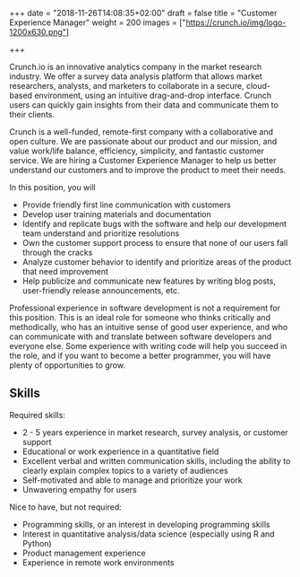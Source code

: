 +++
date = "2018-11-26T14:08:35+02:00"
draft = false
title = "Customer Experience Manager"
weight = 200
images = ["https://crunch.io/img/logo-1200x630.png"]


+++

Crunch.io is an innovative analytics company in the market research industry. We offer a survey data analysis platform that allows market researchers, analysts, and marketers to collaborate in a secure, cloud-based environment, using an intuitive drag-and-drop interface. Crunch users can quickly gain insights from their data and communicate them to their clients.

Crunch is a well-funded, remote-first company with a collaborative and open culture. We are passionate about our product and our mission, and value work/life balance, efficiency, simplicity, and fantastic customer service. We are hiring a Customer Experience Manager to help us better understand our customers and to improve the product to meet their needs.

In this position, you will

* Provide friendly first line communication with customers
* Develop user training materials and documentation
* Identify and replicate bugs with the software and help our development team understand and prioritize resolutions
* Own the customer support process to ensure that none of our users fall through the cracks
* Analyze customer behavior to identify and prioritize areas of the product that need improvement
* Help publicize and communicate new features by writing blog posts, user-friendly release announcements, etc.

Professional experience in software development is not a requirement for this position. This is an ideal role for someone who thinks critically and methodically, who has an intuitive sense of good user experience, and who can communicate with and translate between software developers and everyone else. Some experience with writing code will help you succeed in the role, and if you want to become a better programmer, you will have plenty of opportunities to grow.

## Skills

Required skills:

* 2 - 5 years experience in market research, survey analysis, or customer support
* Educational or work experience in a quantitative field
* Excellent verbal and written communication skills, including the ability to clearly explain complex topics to a variety of audiences
* Self-motivated and able to manage and prioritize your work
* Unwavering empathy for users

Nice to have, but not required:

* Programming skills, or an interest in developing programming skills
* Interest in quantitative analysis/data science (especially using R and Python)
* Product management experience
* Experience in remote work environments
